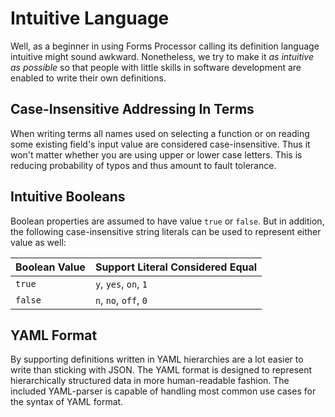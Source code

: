 # Intuitive Language

Well, as a beginner in using Forms Processor calling its definition language intuitive might sound awkward. Nonetheless, we try to make it _as intuitive as possible_ so that people with little skills in software development are enabled to write their own definitions.

## Case-Insensitive Addressing In Terms

When writing terms all names used on selecting a function or on reading some existing field's input value are considered case-insensitive. Thus it won't matter whether you are using upper or lower case letters. This is reducing probability of typos and thus amount to fault tolerance.

## Intuitive Booleans

Boolean properties are assumed to have value `true` or `false`. But in addition, the following case-insensitive string literals can be used to represent either value as well:

| Boolean Value | Support Literal Considered Equal |
|---|---|
| `true` | `y`, `yes`, `on`, `1` |
| `false` | `n`, `no`, `off`, `0` |

## YAML Format

By supporting definitions written in YAML hierarchies are a lot easier to write than sticking with JSON. The YAML format is designed to represent hierarchically structured data in more human-readable fashion. The included YAML-parser is capable of handling most common use cases for the syntax of YAML format.
